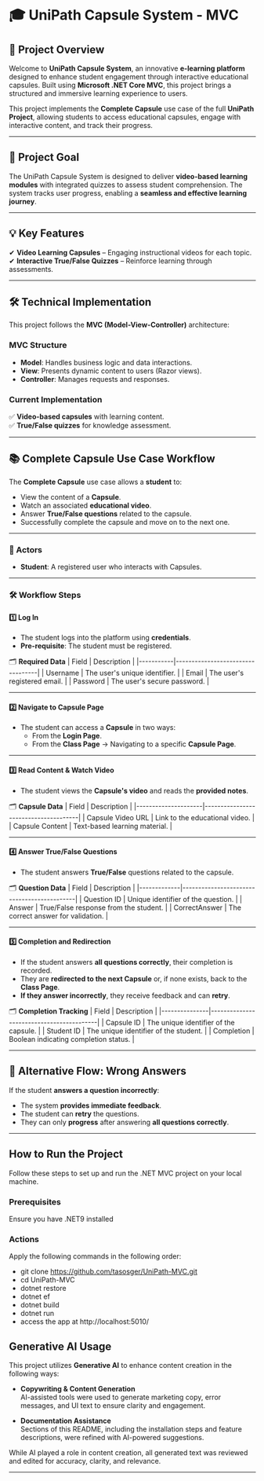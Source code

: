 ﻿# 🎓 UniPath Capsule System - MVC

## 🌟 Project Overview
Welcome to **UniPath Capsule System**, an innovative **e-learning platform** designed to enhance student engagement through interactive educational capsules. Built using **Microsoft .NET Core MVC**, this project brings a structured and immersive learning experience to users.

This project implements the **Complete Capsule** use case of the full **UniPath Project**, allowing students to access educational capsules, engage with interactive content, and track their progress.

---

## 🎯 Project Goal
The UniPath Capsule System is designed to deliver **video-based learning modules** with integrated quizzes to assess student comprehension. The system tracks user progress, enabling a **seamless and effective learning journey**.

---

## 💡 Key Features
✔ **Video Learning Capsules** – Engaging instructional videos for each topic.  
✔ **Interactive True/False Quizzes** – Reinforce learning through assessments.    

---

## 🛠️ Technical Implementation
This project follows the **MVC (Model-View-Controller)** architecture:

### **MVC Structure**
- **Model**: Handles business logic and data interactions.
- **View**: Presents dynamic content to users (Razor views).
- **Controller**: Manages requests and responses.

### **Current Implementation**
✅ **Video-based capsules** with learning content.  
✅ **True/False quizzes** for knowledge assessment.  

---

## 📚 Complete Capsule Use Case Workflow
The **Complete Capsule** use case allows a **student** to:
- View the content of a **Capsule**.
- Watch an associated **educational video**.
- Answer **True/False questions** related to the capsule.
- Successfully complete the capsule and move on to the next one.

---

### **👥 Actors**
- **Student**: A registered user who interacts with Capsules.

---

### **🛠 Workflow Steps**
#### **1️⃣ Log In**
- The student logs into the platform using **credentials**.
- **Pre-requisite**: The student must be registered.

🗂 **Required Data**
| Field     | Description                      |
|-----------|----------------------------------|
| Username  | The user's unique identifier.   |
| Email     | The user's registered email.    |
| Password  | The user's secure password.     |

---

#### **2️⃣ Navigate to Capsule Page**
- The student can access a **Capsule** in two ways:
  - From the **Login Page**.
  - From the **Class Page** → Navigating to a specific **Capsule Page**.

---

#### **3️⃣ Read Content & Watch Video**
- The student views the **Capsule's video** and reads the **provided notes**.

🗂 **Capsule Data**
| Field               | Description                          |
|---------------------|--------------------------------------|
| Capsule Video URL  | Link to the educational video.       |
| Capsule Content    | Text-based learning material.        |

---

#### **4️⃣ Answer True/False Questions**
- The student answers **True/False** questions related to the capsule.

🗂 **Question Data**
| Field        | Description                                |
|-------------|--------------------------------------------|
| Question ID | Unique identifier of the question.        |
| Answer      | True/False response from the student.     |
| CorrectAnswer | The correct answer for validation.      |

---

#### **5️⃣ Completion and Redirection**
- If the student answers **all questions correctly**, their completion is recorded.
- They are **redirected to the next Capsule** or, if none exists, back to the **Class Page**.
- **If they answer incorrectly**, they receive feedback and can **retry**.

🗂 **Completion Tracking**
| Field          | Description                              |
|---------------|------------------------------------------|
| Capsule ID    | The unique identifier of the capsule.   |
| Student ID    | The unique identifier of the student.   |
| Completion    | Boolean indicating completion status.   |

---

## 🔄 Alternative Flow: Wrong Answers
If the student **answers a question incorrectly**:
- The system **provides immediate feedback**.
- The student can **retry** the questions.
- They can only **progress** after answering **all questions correctly**.

---



## How to Run the Project

Follow these steps to set up and run the .NET MVC project on your local machine.



### Prerequisites
Ensure you have .NET9 installed


### Actions
Apply the following commands in the following order:
- git clone https://github.com/tasosger/UniPath-MVC.git
- cd UniPath-MVC
- dotnet restore
- dotnet ef 
- dotnet build
- dotnet run
- access the app at http://localhost:5010/





## Generative AI Usage

This project utilizes **Generative AI** to enhance content creation in the following ways:

- **Copywriting & Content Generation**  
  AI-assisted tools were used to generate marketing copy, error messages, and UI text to ensure clarity and engagement.
  
- **Documentation Assistance**  
  Sections of this README, including the installation steps and feature descriptions, were refined with AI-powered suggestions.


While AI played a role in content creation, all generated text was reviewed and edited for accuracy, clarity, and relevance.

---


